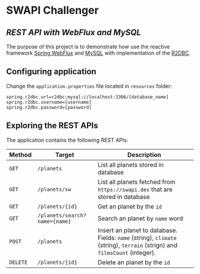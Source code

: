 # SWAPI Challenger

## _REST API with WebFlux and MySQL_

The purpose of this project is to demonstrate how use the reactive framework [Spring WebFlux](https://docs.spring.io/spring-framework/docs/current/reference/html/web-reactive.html) and  [MySQL](https://www.mysql.com/) with implementation of the [R2DBC](https://github.com/mirromutth/r2dbc-mysqll).

## Configuring application

Change the `application.properties` file located in `resources` folder:

```
spring.r2dbc.url=r2dbc:mysql://localhost:3306/[database_name]
spring.r2dbc.username=[username]
spring.r2dbc.password=[password]
```

## Exploring the REST APIs

The application contains the following REST APIs:

Method | Target | Description
-------|--------|------------
`GET` | `/planets` | List all planets stored in database
`GET` | `/planets/sw` | List all planets fetched from `https://swapi.dev` that are stored in database
`GET` | `/planets/{id}` | Get an planet by the `id`
`GET` | `/planets/search?name={name}` | Search an planet by `name` word
`POST` | `/planets` | Insert an planet to database. Fields: `name` (string), `climate` (string), `terrain` (strign) and `filmsCount` (integer).
`DELETE` | `/planets/{id}` | Delete an planet by the `id`